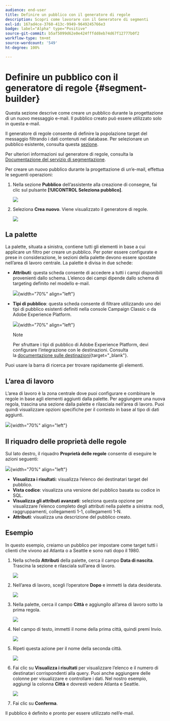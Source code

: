 ```yaml
---
audience: end-user
title: Definire un pubblico con il generatore di regole
description: Scopri come lavorare con il Generatore di segmenti
exl-id: 167ad4ce-3760-413c-9949-9649245766e3
badge: label="Alpha" type="Positive"
source-git-commit: b5af5099d62e0e424fffdd8eb74d67f12777b0f2
workflow-type: tm+mt
source-wordcount: '549'
ht-degree: 100%

---
```


# Definire un pubblico con il generatore di regole {#segment-builder}

Questa sezione descrive come creare un pubblico durante la progettazione di un nuovo messaggio e-mail. Il pubblico creato può essere utilizzato solo in questa e-mail.

Il generatore di regole consente di definire la popolazione target del messaggio filtrando i dati contenuti nel database. Per selezionare un pubblico esistente, consulta questa [sezione](add-audience.md).

Per ulteriori informazioni sul generatore di regole, consulta la [Documentazione del servizio di segmentazione](https://experienceleague.adobe.com/docs/experience-platform/segmentation/ui/segment-builder.html?lang=it).

Per creare un nuovo pubblico durante la progettazione di un’e-mail, effettua le seguenti operazioni:

1. Nella sezione **Pubblico** dell’assistente alla creazione di consegne, fai clic sul pulsante **[!UICONTROL Seleziona pubblico]**.

   ![](assets/segment-builder0.png)

1. Seleziona **Crea nuovo**. Viene visualizzato il generatore di regole.

   ![](assets/segment-builder.png)

## La palette

La palette, situata a sinistra, contiene tutti gli elementi in base a cui applicare un filtro per creare un pubblico. Per poter essere configurate e prese in considerazione, le sezioni della palette devono essere spostate nell’area di lavoro centrale. La palette è divisa in due schede:

* **Attributi**: questa scheda consente di accedere a tutti i campi disponibili provenienti dallo schema. L’elenco dei campi dipende dallo schema di targeting definito nel modello e-mail.

   ![](assets/segment-builder2.png){width="70%" align="left"}

* **Tipi di pubblico**: questa scheda consente di filtrare utilizzando uno dei tipi di pubblico esistenti definiti nella console Campaign Classic o da Adobe Experience Platform.

   ![](assets/segment-builder3.png){width="70%" align="left"}

   >[!NOTE]
   >
   >Per sfruttare i tipi di pubblico di Adobe Experience Platform, devi configurare l’integrazione con le destinazioni. Consulta la [documentazione sulle destinazioni](https://experienceleague.adobe.com/docs/experience-platform/destinations/home.html?lang=it){target="_blank"}.

Puoi usare la barra di ricerca per trovare rapidamente gli elementi.

## L’area di lavoro

L’area di lavoro è la zona centrale dove puoi configurare e combinare le regole in base agli elementi aggiunti dalla palette. Per aggiungere una nuova regola, trascina una sezione dalla palette e rilasciala nell’area di lavoro. Puoi quindi visualizzare opzioni specifiche per il contesto in base al tipo di dati aggiunti.

![](assets/segment-builder4.png){width="70%" align="left"}

## Il riquadro delle proprietà delle regole

Sul lato destro, il riquadro **Proprietà delle regole** consente di eseguire le azioni seguenti:

![](assets/segment-builder5.png){width="70%" align="left"}

* **Visualizza i risultati:** visualizza l’elenco dei destinatari target del pubblico.
* **Vista codice**: visualizza una versione del pubblico basata su codice in SQL.
* **Visualizza gli attributi avanzati**: seleziona questa opzione per visualizzare l’elenco completo degli attributi nella palette a sinistra: nodi, raggruppamenti, collegamenti 1-1, collegamenti 1-N.
* **Attributi**: visualizza una descrizione del pubblico creato.

## Esempio

In questo esempio, creiamo un pubblico per impostare come target tutti i clienti che vivono ad Atlanta o a Seattle e sono nati dopo il 1980.

1. Nella scheda **Attributi** della palette, cerca il campo **Data di nascita**. Trascina la sezione e rilasciala sull’area di lavoro.

   ![](assets/segment-builder6.png)

1. Nell’area di lavoro, scegli l’operatore **Dopo** e immetti la data desiderata.

   ![](assets/segment-builder7.png)

1. Nella palette, cerca il campo **Città** e aggiungilo all’area di lavoro sotto la prima regola.

   ![](assets/segment-builder8.png)

1. Nel campo di testo, immetti il nome della prima città, quindi premi Invio.

   ![](assets/segment-builder9.png)

1. Ripeti questa azione per il nome della seconda città.

   ![](assets/segment-builder10.png)

1. Fai clic su **Visualizza i risultati** per visualizzare l’elenco e il numero di destinatari corrispondenti alla query. Puoi anche aggiungere delle colonne per visualizzare e controllare i dati. Nel nostro esempio, aggiungi la colonna **Città** e dovresti vedere Atlanta e Seattle.

   ![](assets/segment-builder11.png)

1. Fai clic su **Conferma**.

Il pubblico è definito e pronto per essere utilizzato nell’e-mail.